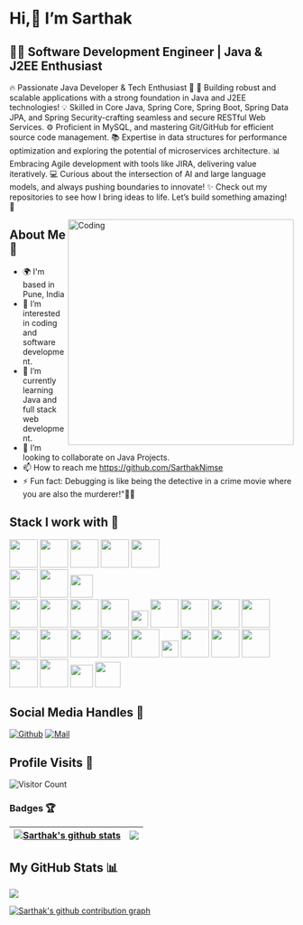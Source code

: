 # Hi,👋 I’m Sarthak

## 👨‍💻 Software Development Engineer | Java & J2EE Enthusiast

🔥 Passionate Java Developer & Tech Enthusiast 🌟
🚀 Building robust and scalable applications with a strong foundation in Java and J2EE technologies!
💡 Skilled in Core Java, Spring Core, Spring Boot, Spring Data JPA, and Spring Security-crafting seamless and secure RESTful Web Services.
⚙️ Proficient in MySQL, and mastering Git/GitHub for efficient source code management.
📚 Expertise in data structures for performance optimization and exploring the potential of microservices architecture.
📊 Embracing Agile development with tools like JIRA, delivering value iteratively.
💻 Curious about the intersection of AI and large language models, and always pushing boundaries to innovate!
✨ Check out my repositories to see how I bring ideas to life. Let’s build something amazing! 🌟


<img align="right" alt="Coding" width="400" src="https://cdn.dribbble.com/users/1162077/screenshots/3848914/programmer.gif">

## About Me 👋
- 🌍 I'm based in Pune, India
- 👀 I’m interested in coding and software development.
- 🌱 I’m currently learning Java and full stack web development.
- 💞️ I’m looking to collaborate on Java Projects.
- 📫 How to reach me https://github.com/SarthakNimse
- ⚡ Fun fact: Debugging is like being the detective in a crime movie where you are also the murderer!"🕵️‍♂️

  

## Stack I work with 🤖
<code><img height="50" src="https://www.vectorlogo.zone/logos/java/java-horizontal.svg"></code>
<code><img height="50" src="https://www.vectorlogo.zone/logos/linux/linux-ar21.svg"></code>
<code><img height="50" src="https://www.vectorlogo.zone/logos/w3_html5/w3_html5-ar21.svg"></code>
<code><img height="50" src="https://www.vectorlogo.zone/logos/gnu_bash/gnu_bash-ar21.svg"></code>
<code><img height="50" src="https://www.vectorlogo.zone/logos/amazon_aws/amazon_aws-ar21.svg"></code>	
<code><img height="50" src="https://www.vectorlogo.zone/logos/mongodb/mongodb-ar21.svg"></code>
<code><img height="50" src="https://www.vectorlogo.zone/logos/github/github-ar21.svg"></code>
<code><img height="40" src="https://www.vectorlogo.zone/logos/mysql/mysql-horizontal.svg"></code>	
<code><img height="50" src="https://www.vectorlogo.zone/logos/mariadb/mariadb-ar21.svg"></code>
<code><img height="50" src="https://www.vectorlogo.zone/logos/postgresql/postgresql-ar21.svg"></code>
<code><img height="50" src="https://www.vectorlogo.zone/logos/apache_kafka/apache_kafka-ar21.svg"></code>
<code><img height="50" src="https://img.icons8.com/color/344/intellij-idea.png"></code>
<code><img height="30" src="https://github.com/get-icon/geticon/blob/master/icons/eclipse-logo.svg"></code>
<code><img height="50" src="https://www.vectorlogo.zone/logos/apache/apache-official.svg"></code>
<code><img height="50" src="https://www.vectorlogo.zone/logos/bitbucket/bitbucket-ar21.svg"></code>
<code><img height="50" src="https://www.vectorlogo.zone/logos/gitlab/gitlab-ar21.svg"></code>
<code><img height="50" src="https://www.vectorlogo.zone/logos/atlassian_jira/atlassian_jira-ar21.svg"></code>
<code><img height="50" src="https://www.vectorlogo.zone/logos/git-scm/git-scm-ar21.svg"></code>
<code><img height="50" src="https://www.vectorlogo.zone/logos/springio/springio-ar21.svg"></code>
<code><img height="50" src="https://www.vectorlogo.zone/logos/oracle/oracle-ar21.svg"></code>
<code><img height="50" src="https://www.vectorlogo.zone/logos/amazon_elasticcontainer/amazon_elasticcontainer-ar21.svg"></code>
<code><img height="50" src="https://github.com/get-icon/geticon/blob/master/icons/apache-camel.svg"></code>
<code><img height="30" src="https://github.com/get-icon/geticon/blob/master/icons/maven.svg"></code>
<code><img height="50" src="https://github.com/get-icon/geticon/blob/master/icons/derby.svg"></code>
<code><img height="50" src="https://www.vectorlogo.zone/logos/kubernetes/kubernetes-ar21.svg"></code>
<code><img height="50" src="https://www.vectorlogo.zone/logos/docker/docker-ar21.svg"></code>
<code><img height="50" src="https://github.com/get-icon/geticon/blob/master/icons/microsoft-windows.svg"></code>
<code><img height="50" src="https://github.com/get-icon/geticon/blob/master/icons/microsoft-office.svg"></code>
<code><img height="40" src="https://www.vectorlogo.zone/logos/w3c_xml/w3c_xml-ar21.svg"></code>
<code><img height="45" src="https://www.vectorlogo.zone/logos/json/json-ar21.svg"></code>


## Social Media Handles 🐙
[![Github](https://img.shields.io/github/followers/SarthakNimse?label=Follow&style=social)](https://github.com/SarthakNimse)
[![Mail](https://img.shields.io/badge/sarthaknimse1999@gmail.com-gray?style=flat-square&logo=gmail&logoColor=red&link=)](mailto:sarthaknimse1999@gmail.com)

## Profile Visits 👀
![Visitor Count](https://profile-counter.glitch.me/{SarthakNimse}/count.svg)

### Badges 🏆
| <a href="https://github.com/SarthakNimse/SarthakNimse"><img align="center" src="https://github-readme-stats.vercel.app/api?username=SarthakNimse&show_icons=true&theme=buefy&hide_border=true&count_private=true" alt="Sarthak's github stats" /></a> | <a href="https://github.com/SarthakNimse/SarthakNimse"><img align="center" src="https://github-readme-stats.vercel.app/api/top-langs/?username=SarthakNimse&layout=compact&theme=buefy&hide_border=true&langs_count=8" /></a> |
| ------------- | ------------- |



## My GitHub Stats 📊 
<a href="http://www.github.com/SarthakNimse"><img src="https://github-readme-streak-stats.herokuapp.com/?user=SarthakNimse&stroke=ffffff&background=1c1917&ring=0891b2&fire=0891b2&currStreakNum=ffffff&currStreakLabel=0891b2&sideNums=ffffff&sideLabels=ffffff&dates=ffffff&hide_border=true" /></a>


[![Sarthak's github contribution graph](https://github-readme-activity-graph.vercel.app/graph?username=SarthakNimse&custom_title=SarthakNimse%27s%20activity%20graph&bg_color=fffff0&line=0891b2&point=ffffff&area_color=1c1917&area=true&hide_border=true&color=708090&days=60)](https://github.com/SarthakNimse)

